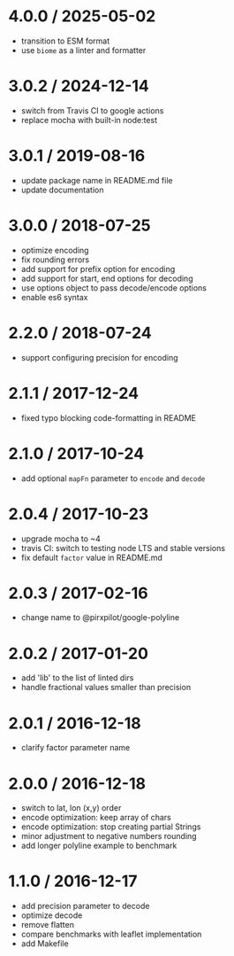 
4.0.0 / 2025-05-02
==================

 * transition to ESM format
 * use `biome` as a linter and formatter

3.0.2 / 2024-12-14
==================

 * switch from Travis CI to google actions
 * replace mocha with built-in node:test

3.0.1 / 2019-08-16
==================

 * update package name in README.md file
 * update documentation

3.0.0 / 2018-07-25
==================

 * optimize encoding
 * fix rounding errors
 * add support for prefix option for encoding
 * add support for start, end options for decoding
 * use options object to pass decode/encode options
 * enable es6 syntax

2.2.0 / 2018-07-24
==================

 * support configuring precision for encoding

2.1.1 / 2017-12-24
==================

 * fixed typo blocking code-formatting in README

2.1.0 / 2017-10-24
==================

 * add optional `mapFn` parameter to `encode` and `decode`

2.0.4 / 2017-10-23
==================

 * upgrade mocha to ~4
 * travis CI: switch to testing node LTS and stable versions
 * fix default `factor` value in README.md

2.0.3 / 2017-02-16
==================

 * change name to @pirxpilot/google-polyline

2.0.2 / 2017-01-20
==================

 * add 'lib' to the list of linted dirs
 * handle fractional values smaller than precision

2.0.1 / 2016-12-18
==================

 * clarify factor parameter name

2.0.0 / 2016-12-18
==================

 * switch to lat, lon (x,y) order
 * encode optimization: keep array of chars
 * encode optimization: stop creating partial Strings
 * minor adjustment to negative numbers rounding
 * add longer polyline example to benchmark

1.1.0 / 2016-12-17
==================

 * add precision parameter to decode
 * optimize decode
 * remove flatten
 * compare benchmarks with leaflet implementation
 * add Makefile
